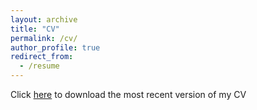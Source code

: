 ```yaml
---
layout: archive
title: "CV"
permalink: /cv/
author_profile: true
redirect_from:
  - /resume
---
```


Click [here](https://sydney-white.github.io/web/files/White-Latest-CV.pdf) to download the most recent version of my CV
